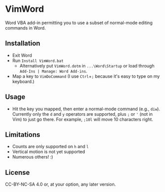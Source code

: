 # VimWord

Word VBA add-in permitting you to use a subset of normal-mode editing commands
in Word.

## Installation

 - Exit Word
 - Run `Install VimWord.bat`
   - Alternatively put `VimWord.dotm` in `...\Word\Startup` or load
     through `Add-Ins | Manage: Word Add-ins`.
 - Map a key to `VimDoCommand` (I use `Ctrl`+`;` because it's easy to type on
   my keyboard.)

## Usage

 - Hit the key you mapped, then enter a normal-mode command (e.g.,
   `diw`).  Currently only the `d` and `y` operators are supported,
   plus `;` or `'` (not in Vim) to just go there.  For example, `;10l`
   will move 10 characters right.

## Limitations

 - Counts are only supported on `h` and `l`
 - Vertical motion is not yet supported
 - Numerous others! :)

## License

CC-BY-NC-SA 4.0 or, at your option, any later version.

